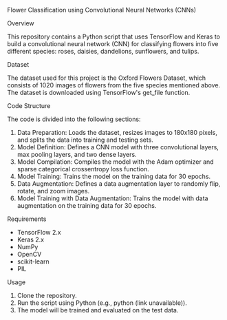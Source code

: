 Flower Classification using Convolutional Neural Networks (CNNs)

Overview

This repository contains a Python script that uses TensorFlow and Keras to build a convolutional neural network (CNN) for classifying flowers into five different species: roses, daisies, dandelions, sunflowers, and tulips.

Dataset

The dataset used for this project is the Oxford Flowers Dataset, which consists of 1020 images of flowers from the five species mentioned above. The dataset is downloaded using TensorFlow's get_file function.

Code Structure

The code is divided into the following sections:

1. Data Preparation: Loads the dataset, resizes images to 180x180 pixels, and splits the data into training and testing sets.
2. Model Definition: Defines a CNN model with three convolutional layers, max pooling layers, and two dense layers.
3. Model Compilation: Compiles the model with the Adam optimizer and sparse categorical crossentropy loss function.
4. Model Training: Trains the model on the training data for 30 epochs.
5. Data Augmentation: Defines a data augmentation layer to randomly flip, rotate, and zoom images.
6. Model Training with Data Augmentation: Trains the model with data augmentation on the training data for 30 epochs.

Requirements

- TensorFlow 2.x
- Keras 2.x
- NumPy
- OpenCV
- scikit-learn
- PIL

Usage

1. Clone the repository.
2. Run the script using Python (e.g., python (link unavailable)).
3. The model will be trained and evaluated on the test data.
